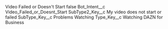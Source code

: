 <?xml version="1.0" encoding="UTF-8"?>
<CustomMetadata xmlns="http://soap.sforce.com/2006/04/metadata" xmlns:xsi="http://www.w3.org/2001/XMLSchema-instance" xmlns:xsd="http://www.w3.org/2001/XMLSchema">
    <label>Video Failed or Doesn&apos;t Start</label>
    <protected>false</protected>
    <values>
        <field>Bot_Intent__c</field>
        <value xsi:type="xsd:string">Video_Failed_or_Doesnt_Start</value>
    </values>
    <values>
        <field>SubType2_Key__c</field>
        <value xsi:type="xsd:string">My video does not start or failed</value>
    </values>
    <values>
        <field>SubType_Key__c</field>
        <value xsi:type="xsd:string">Problems Watching</value>
    </values>
    <values>
        <field>Type_Key__c</field>
        <value xsi:type="xsd:string">Watching DAZN for Business</value>
    </values>
</CustomMetadata>
